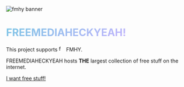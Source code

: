 ![fmhy banner](/banner_fmhy.png)
# <h style="font-weight: bold;color: transparent; background:-webkit-linear-gradient(120deg, #c4b5fd, #7bc5e4); -webkit-background-clip: text;">FREEMEDIAHECKYEAH!</h>

This project supports <img src="/fmhy.ico" alt="fmhy icon" width="16" height="auto" style="display:inline-block"> FMHY.

FREEMEDIAHECKYEAH hosts <b>THE</b> largest collection of free stuff on the internet.

<a href="https://fmhy.net/?uwu=true" class="btn btn-info btn-sm ml-5">I want free stuff!</a>